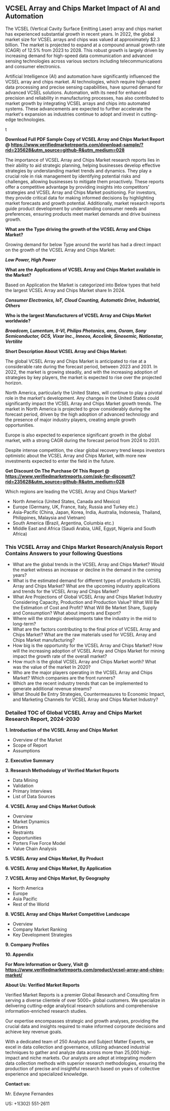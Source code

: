 <h2>VCSEL Array and Chips Market Impact of AI and Automation</h2><p>The VCSEL (Vertical Cavity Surface Emitting Laser) array and chips market has experienced substantial growth in recent years. In 2022, the global market size for VCSEL arrays and chips was valued at approximately $2.3 billion. The market is projected to expand at a compound annual growth rate (CAGR) of 12.5% from 2023 to 2028. This robust growth is largely driven by increasing demand for high-speed data communication and advanced sensing technologies across various sectors including telecommunications and consumer electronics.</p><p>Artificial Intelligence (AI) and automation have significantly influenced the VCSEL array and chips market. AI technologies, which require high-speed data processing and precise sensing capabilities, have spurred demand for advanced VCSEL solutions. Automation, with its need for enhanced precision and reliability in manufacturing processes, has also contributed to market growth by integrating VCSEL arrays and chips into automated systems. These advancements are expected to further accelerate the market's expansion as industries continue to adopt and invest in cutting-edge technologies.</p>t</p><p id="" class=""><strong>Download Full PDF Sample Copy of VCSEL Array and Chips Market Report @ <a href="https://www.verifiedmarketreports.com/download-sample/?rid=235628&utm_source=github-R&utm_medium=028" target="_blank">https://www.verifiedmarketreports.com/download-sample/?rid=235628&utm_source=github-R&utm_medium=028</a></strong></p><p>The importance of&nbsp;VCSEL Array and Chips Market research reports lies in their ability to aid strategic planning, helping businesses develop effective strategies by understanding market trends and dynamics. They play a crucial role in risk management by identifying potential risks and challenges, allowing businesses to mitigate them proactively. These reports offer a competitive advantage by providing insights into competitors' strategies and VCSEL Array and Chips Market positioning. For investors, they provide critical data for making informed decisions by highlighting market forecasts and growth potential. Additionally, market research reports guide product development by understanding consumer needs and preferences, ensuring products meet market demands and drive business growth.</p><p><strong>What are the&nbsp;Type driving the growth of the VCSEL Array and Chips Market?</strong></p><p id="" class="">Growing demand for below Type around the world has had a direct impact on the growth of the VCSEL Array and Chips Market:</p><em><strong>Low Power, High Power</strong></em></p><strong>What are the&nbsp;Applications&nbsp;of VCSEL Array and Chips Market available in the Market?</strong></p><p id="" class="">Based on Application the Market is categorized into Below types that held the largest VCSEL Array and Chips Market share In 2024.</p><em><strong>Consumer Electronics, IoT, Cloud Counting, Automatic Drive, Industrial, Others</strong></em></p><strong>Who is the largest Manufacturers of VCSEL Array and Chips Market worldwide?</strong></p><p><em><strong>Broadcom, Lumentum, II-VI, Philips Photonics, ams, Osram, Sony Semiconductor, GCS, Vixar Inc., Inneos, Accelink, Sinosemic, Nationstar, Vertilite</strong></em></p><p id="" class=""><strong>Short Description About VCSEL Array and Chips Market:</strong></p><p>The global VCSEL Array and Chips Market is anticipated to rise at a considerable rate during the forecast period, between 2023 and 2031. In 2022, the market is growing steadily, and with the increasing adoption of strategies by key players, the market is expected to rise over the projected horizon.</p><p>North America, particularly the United States, will continue to play a pivotal role in the market's development. Any changes in the United States could significantly impact the VCSEL Array and Chips Market growth trends. The market in North America is projected to grow considerably during the forecast period, driven by the high adoption of advanced technology and the presence of major industry players, creating ample growth opportunities.</p><p>Europe is also expected to experience significant growth in the global market, with a strong CAGR during the forecast period from 2024 to 2031.</p><p>Despite intense competition, the clear global recovery trend keeps investors optimistic about the VCSEL Array and Chips Market, with more new investments expected to enter the field in the future.</p><p id="" class=""><strong>Get Discount On The Purchase Of This Report @ <a href="https://www.verifiedmarketreports.com/ask-for-discount/?rid=235628&utm_source=github-R&utm_medium=028" target="_blank">https://www.verifiedmarketreports.com/ask-for-discount/?rid=235628&utm_source=github-R&utm_medium=028</a></strong></p>Which regions are leading the VCSEL Array and Chips Market?</p><ul><li>North America (United States, Canada and Mexico)</li><li>Europe (Germany, UK, France, Italy, Russia and Turkey etc.)</li><li>Asia-Pacific (China, Japan, Korea, India, Australia, Indonesia, Thailand, Philippines, Malaysia and Vietnam)</li><li>South America (Brazil, Argentina, Columbia etc.)</li><li>Middle East and Africa (Saudi Arabia, UAE, Egypt, Nigeria and South Africa)</li></ul><h3 id="" class="">This VCSEL Array and Chips Market Research/Analysis Report Contains Answers to your following Questions</h3><ul><li>What are the global trends in the VCSEL Array and Chips Market? Would the market witness an increase or decline in the demand in the coming years?</li><li>What is the estimated demand for different types of products in VCSEL Array and Chips Market? What are the upcoming industry applications and trends for the VCSEL Array and Chips Market?</li><li>What Are Projections of Global VCSEL Array and Chips Market Industry Considering Capacity, Production and Production Value? What Will Be the Estimation of Cost and Profit? What Will Be Market Share, Supply and Consumption? What about imports and Export?</li><li>Where will the strategic developments take the industry in the mid to long-term?</li><li>What are the factors contributing to the final price of VCSEL Array and Chips Market? What are the raw materials used for VCSEL Array and Chips Market manufacturing?</li><li>How big is the opportunity for the VCSEL Array and Chips Market? How will the increasing adoption of VCSEL Array and Chips Market for mining impact the growth rate of the overall market?</li><li>How much is the global VCSEL Array and Chips Market worth? What was the value of the market In 2020?</li><li>Who are the major players operating in the VCSEL Array and Chips Market? Which companies are the front runners?</li><li>Which are the recent industry trends that can be implemented to generate additional revenue streams?</li><li>What Should Be Entry Strategies, Countermeasures to Economic Impact, and Marketing Channels for VCSEL Array and Chips Market Industry?</li></ul><h3 id="" class="">Detailed TOC of Global VCSEL Array and Chips Market Research Report, 2024-2030</h3><p id="" class=""><strong>1. Introduction of the VCSEL Array and Chips Market</strong></p><ul><li>Overview of the Market</li><li>Scope of Report</li><li>Assumptions</li></ul><p id="" class=""><strong>2. Executive Summary</strong></p><p id="" class=""><strong>3. Research Methodology of Verified Market Reports</strong></p><ul><li>Data Mining</li><li>Validation</li><li>Primary Interviews</li><li>List of Data Sources</li></ul><p id="" class=""><strong>4. VCSEL Array and Chips Market Outlook</strong></p><ul><li>Overview</li><li>Market Dynamics</li><li>Drivers</li><li>Restraints</li><li>Opportunities</li><li>Porters Five Force Model</li><li>Value Chain Analysis</li></ul><p id="" class=""><strong>5. VCSEL Array and Chips Market, By Product</strong></p><p id="" class=""><strong>6. VCSEL Array and Chips Market, By Application</strong></p><p id="" class=""><strong>7. VCSEL Array and Chips Market, By Geography</strong></p><ul><li>North America</li><li>Europe</li><li>Asia Pacific</li><li>Rest of the World</li></ul><p id="" class=""><strong>8. VCSEL Array and Chips Market Competitive Landscape</strong></p><ul><li>Overview</li><li>Company Market Ranking</li><li>Key Development Strategies</li></ul><p id="" class=""><strong>9. Company Profiles</strong></p><p id="" class=""><strong>10. Appendix</strong></p><p id="" class=""><strong>For More Information or Query, Visit @ <a href="https://www.verifiedmarketreports.com/product/vcsel-array-and-chips-market/" target="_blank">https://www.verifiedmarketreports.com/product/vcsel-array-and-chips-market/</a></strong></p><p id="" class=""><strong>About Us: Verified Market Reports</strong></p><p id="" class="">Verified Market Reports is a premier Global Research and Consulting firm serving a diverse clientele of over 5000+ global customers. We specialize in delivering cutting-edge analytical research solutions and comprehensive information-enriched research studies.</p><p id="" class="">Our expertise encompasses strategic and growth analyses, providing the crucial data and insights required to make informed corporate decisions and achieve key revenue goals.</p><p id="" class="">With a dedicated team of 250 Analysts and Subject Matter Experts, we excel in data collection and governance, utilizing advanced industrial techniques to gather and analyze data across more than 25,000 high-impact and niche markets. Our analysts are adept at integrating modern data collection methods with superior research methodologies, ensuring the production of precise and insightful research based on years of collective experience and specialized knowledge.</p><p id="" class=""><strong>Contact us:</strong></p><p id="" class="">Mr. Edwyne Fernandes</p><p id="" class="">US: +1(302) 551-2611</p>